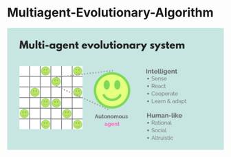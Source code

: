 # Multiagent-Evolutionary-Algorithm

<div align="center">
	<div width="350px">
		<img src="6.png" alt="Evolutionary algorithm with intelligent agents">
		<br>
		<br>
	</div>
</div>
